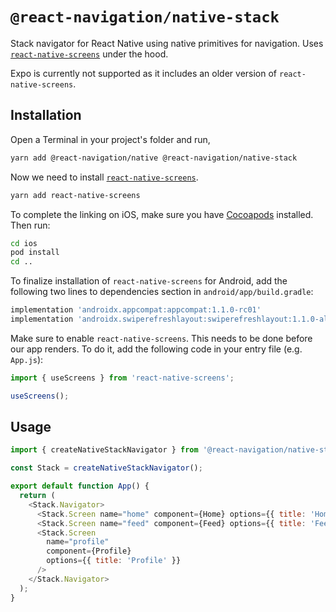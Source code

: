 # `@react-navigation/native-stack`

Stack navigator for React Native using native primitives for navigation. Uses [`react-native-screens`](https://github.com/kmagiera/react-native-screens) under the hood.

Expo is currently not supported as it includes an older version of `react-native-screens`.

## Installation

Open a Terminal in your project's folder and run,

```sh
yarn add @react-navigation/native @react-navigation/native-stack
```

Now we need to install [`react-native-screens`](https://github.com/kmagiera/react-native-screens).

```sh
yarn add react-native-screens
```

To complete the linking on iOS, make sure you have [Cocoapods](https://cocoapods.org/) installed. Then run:

```sh
cd ios
pod install
cd ..
```

To finalize installation of `react-native-screens` for Android, add the following two lines to dependencies section in `android/app/build.gradle`:

```gradle
implementation 'androidx.appcompat:appcompat:1.1.0-rc01'
implementation 'androidx.swiperefreshlayout:swiperefreshlayout:1.1.0-alpha02'
```

Make sure to enable `react-native-screens`. This needs to be done before our app renders. To do it, add the following code in your entry file (e.g. `App.js`):

```js
import { useScreens } from 'react-native-screens';

useScreens();
```

## Usage

```js
import { createNativeStackNavigator } from '@react-navigation/native-stack';

const Stack = createNativeStackNavigator();

export default function App() {
  return (
    <Stack.Navigator>
      <Stack.Screen name="home" component={Home} options={{ title: 'Home' }} />
      <Stack.Screen name="feed" component={Feed} options={{ title: 'Feed' }} />
      <Stack.Screen
        name="profile"
        component={Profile}
        options={{ title: 'Profile' }}
      />
    </Stack.Navigator>
  );
}
```
